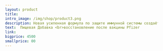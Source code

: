 ```yaml
---
layout: product
title: 
intro_image: /img/shop/product3.png
description: Новая усиленная формула по защите иммунной системы создаёт для вируса мощный барьер и блокирует всевозможные пути проникновения. Содержащийся в куркуме витамин С и защитные механизмы имбиря в сочетании с остальными ингредиентами являются одними из лучших компонентов по защите.  
text:  Пищевая Добавка <br>восстановление после вакцины Pfizer 
link:
bigprice: 4500
smallprice: 00
---
```

